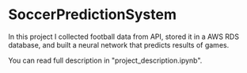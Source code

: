 # SoccerPredictionSystem
In this project I collected football data from API, stored it in a AWS RDS database, and built a neural network that predicts results of games.

You can read full description in "project_description.ipynb".
